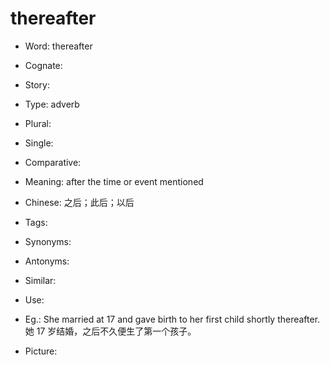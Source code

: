 # thereafter

- Word: thereafter
- Cognate: 
- Story: 

- Type: adverb
- Plural: 
- Single: 
- Comparative: 
- Meaning: after the time or event mentioned
- Chinese: 之后；此后；以后
- Tags: 
- Synonyms: 
- Antonyms: 
- Similar: 
- Use: 
- Eg.: She married at 17 and gave birth to her first child shortly thereafter. 她 17 岁结婚，之后不久便生了第一个孩子。
- Picture: 

